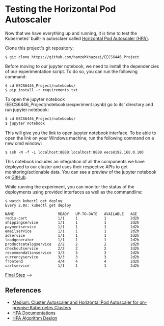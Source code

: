 # Testing the Horizontal Pod Autoscaler

Now that we have everything up and running, it is time to test the
Kubernetes' built-in autosclaer called [Horizontal Pod Autoscaler (HPA)](https://kubernetes.io/docs/tasks/run-application/horizontal-pod-autoscale-walkthrough/).


Clone this project's git repository:

```console
$ git clone https://github.com/hamzehkhazaei/EECS6446_Project
```

Before moving to our jupyter notebook, we need to install the dependencies of our
experimentation script. To do so, you can run the following command:

```console
$ cd EECS6446_Project/notebooks/
$ pip install -r requirements.txt
```

To open the jupyter notebook (EECS6446_Project/notebooks/experiment.ipynb) go to its' directory and run jupyter notebook:

```sh
$ cd EECS6446_Project/notebooks/
$ jupyter notebook
```

This will give you the link to open jupyter notebook interface. To be able to open the link on your Windows machine, run the following command on a new cmd window:

```console
$ ssh -N -f -L localhost:8888:localhost:8888 eecs@192.168.0.100
```

This notebook includes an integration of all the components we have deployed
to our cluster and uses their respective APIs to get monitoring/actionable data.
You can see a preview of the jupyter notebook on [GitHub](https://github.com/hamzehkhazaei/EECS4222_Project_1/blob/master/notebooks/experiment.ipynb).

While running the experiment, you can monitor the status of the deployments using provided
interfaces as well as the commandline:

```console
$ watch kubectl get deploy
Every 2.0s: kubectl get deploy                                             

NAME                    READY   UP-TO-DATE   AVAILABLE   AGE
redis-cart              1/1     1            1           2d2h
shippingservice         1/1     1            1           2d2h
paymentservice          1/1     1            1           2d2h
emailservice            1/1     1            1           2d2h
adservice               1/1     1            1           2d2h
loadgenerator           1/1     1            1           2d2h
productcatalogservice   2/2     2            2           2d2h
checkoutservice         2/2     2            2           2d2h
recommendationservice   3/3     3            3           2d2h
currencyservice         3/3     3            3           2d2h
frontend                4/4     4            4           2d2h
cartservice             1/1     1            1           2d2h
```

[Final Step](09-phase1-evaluation.md) -->

## References

- [Medium: Cluster Autoscaler and Horizontal Pod Autoscaler for on-premise Kubernetes Clusters](https://jonachin.medium.com/cluster-autoscaler-and-horizontal-pod-autoscaler-for-on-premise-kubernetes-clusters-b90cb54c262b)
- [HPA Documentations](https://kubernetes.io/docs/tasks/run-application/horizontal-pod-autoscale-walkthrough/)
- [HPA Algorithm Design](https://kubernetes.io/docs/tasks/run-application/horizontal-pod-autoscale/#algorithm-details)
